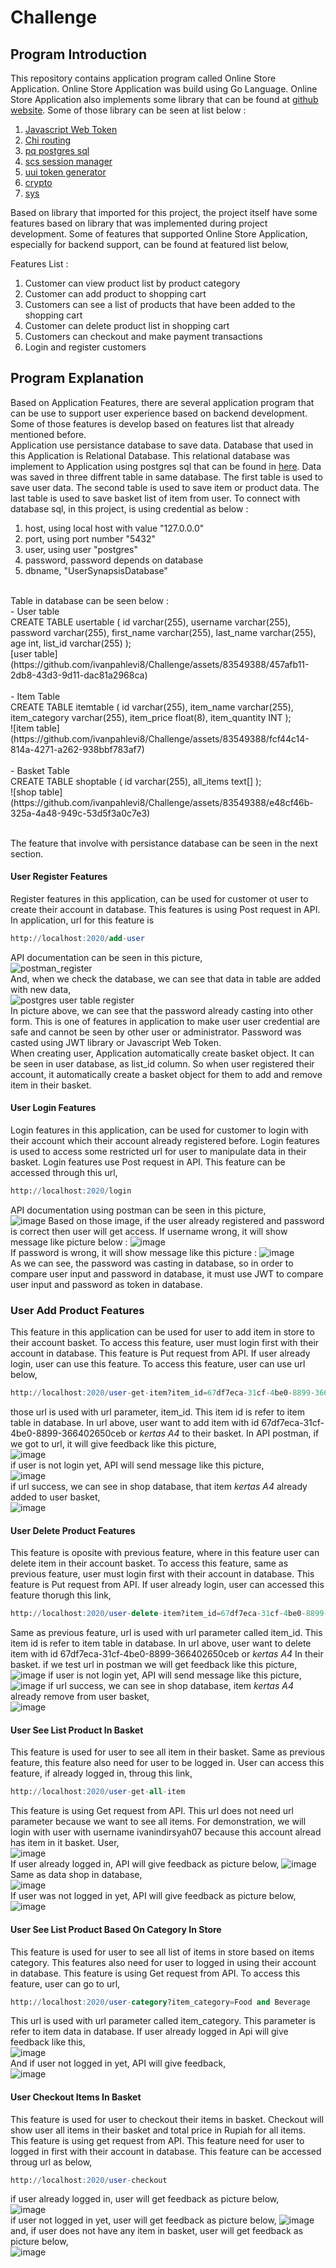 # Challenge

## Program Introduction
This repository contains application program called Online Store Application. Online Store Application was build using Go Language. Online
Store Application also implements some library that can be found at [github website](github.com). Some of those library can be seen at 
list below : <br/>
1. [Javascript Web Token](github.com/dgrijalva/jwt-go)
2. [Chi routing](github.com/go-chi/chi)
3. [pq postgres sql](github.com/lib/pq)
4. [scs session manager](github.com/alexedwards/scs/v2)
5. [uui token generator](github.com/google/uuid)
6. [crypto](golang.org/x/crypto)
7. [sys](golang.org/x/sys)

Based on library that imported for this project, the project itself have some features based on library that was implemented during project
development. Some of features that supported Online Store Application, especially for backend support, can be found at featured list below, <br/>

Features List : <br/>
1. Customer can view product list by product category
2. Customer can add product to shopping cart
3. Customers can see a list of products that have been added to the shopping cart
4. Customer can delete product list in shopping cart
5. Customers can checkout and make payment transactions
6. Login and register customers

## Program Explanation
Based on Application Features, there are several application program that can be use to support user experience based on backend development.
Some of those features is develop based on features list that already mentioned before. <br/>
Application use persistance database to save data. Database that used in this Application is Relational Database. This relational database
was implement to Application using postgres sql that can be found in [here](postgresql.org). Data was saved in three diffrent table in same database. The first table is used to save user data. The second table is used to save item or product data. The last table is used to save basket list of item from user. To connect with database sql, in this project, is using credential as below : <br/>
1. host, using local host with value "127.0.0.0"
2. port, using port number "5432"
3. user, using user "postgres"
4. password, password depends on database
5. dbname, "UserSynapsisDatabase"
<br/> 
Table in database can be seen below : </br>
- User table <br/>
CREATE TABLE usertable (
	id varchar(255),
	username varchar(255),
	password varchar(255),
	first_name varchar(255),
	last_name varchar(255),
	age int,
	list_id varchar(255)
); <br/>
[user table](https://github.com/ivanpahlevi8/Challenge/assets/83549388/457afb11-2db8-43d3-9d11-dac81a2968ca) <br/><br/>
- Item Table <br/>
CREATE TABLE itemtable (
	id varchar(255),
	item_name varchar(255),
	item_category varchar(255),
	item_price float(8),
	item_quantity INT
); <br/>
![item table](https://github.com/ivanpahlevi8/Challenge/assets/83549388/fcf44c14-814a-4271-a262-938bbf783af7) <br/><br/>
- Basket Table <br/>
CREATE TABLE shoptable (
	id varchar(255),
	all_items text[]
);<br/>
![shop table](https://github.com/ivanpahlevi8/Challenge/assets/83549388/e48cf46b-325a-4a48-949c-53d5f3a0c7e3) <br/><br/>

The feature that involve with persistance database can be seen in the next section. </br>

#### User Register Features
Register features in this application, can be used for customer ot user to create their account in database. This features is using Post request in API. In application, url for this feature is <br/>
``` sql
http://localhost:2020/add-user
```
API documentation can be seen in this picture, <br/>
![postman_register](https://github.com/ivanpahlevi8/Challenge/assets/83549388/ea439e97-894f-4ce2-9766-c6b6cc7dcfb2)
<br/>
And, when we check the database, we can see that data in table are added with new data, <br/>
![postgres user table register](https://github.com/ivanpahlevi8/Challenge/assets/83549388/3eb67421-0450-4521-8132-83d82dc13a8e)
<br/>
In picture above, we can see that the password already casting into other form. This is one of features in application to make user
user credential are safe and cannot be seen by other user or administrator. Password was casted using JWT library or Javascript Web Token.
<br/>
When creating user, Application automatically create basket object. It can be seen in user database, as list_id column. So when user
registered their account, it automatically create a basket object for them to add and remove item in their basket.

#### User Login Features
Login features in this application, can be used for customer to login with their account which their account already registered before.
Login features is used to access some restricted url for user to manipulate data in their basket. Login features use Post request in API.
This feature can be accessed through this url, <br/>
``` sql
http://localhost:2020/login
```
API documentation using postman can be seen in this picture, <br/>
![image](https://github.com/ivanpahlevi8/Challenge/assets/83549388/53f619be-a895-4f2e-b8a3-15aaefd99767)
Based on those image, if the user already registered and password is correct then user will get access. If username wrong, it will show
message like picture below :
![image](https://github.com/ivanpahlevi8/Challenge/assets/83549388/c8576997-9b63-44f2-9225-fd0e12ff1be2)
<br/>
If password is wrong, it will show message like this picture :
![image](https://github.com/ivanpahlevi8/Challenge/assets/83549388/2003e11c-2a2d-4d41-ba2c-e9eb48640eac)
<br/>
As we can see, the password was casting in database, so in order to compare user input and password in database, it must use JWT to compare
user input and password as token in database.
<br/>

### User Add Product Features
This feature in this application can be used for user to add item in store to their account basket. To access this feature, user must
login first with their account in database.
This feature is Put request from API.
If user already login, user can use this feature. To access this feature, user can use
url below, <br/>
``` sql
http://localhost:2020/user-get-item?item_id=67df7eca-31cf-4be0-8899-366402650ceb
```
those url is used with url parameter, item_id. This item id is refer to item table in database. In url above, user want to add item with
id 67df7eca-31cf-4be0-8899-366402650ceb or _kertas A4_ to their basket. In API postman, if we got to url, it will give feedback like
this picture, <br/>
![image](https://github.com/ivanpahlevi8/Challenge/assets/83549388/ff682880-2b38-4134-b844-895c9191964f)
<br/>
if user is not login yet, API will send message like this picture, <br/>
![image](https://github.com/ivanpahlevi8/Challenge/assets/83549388/4db36f8b-0ba0-4904-8550-8aac4527138d)
<br/>
if url success, we can see in shop database, that item _kertas A4_ already added to user basket, <br/>
![image](https://github.com/ivanpahlevi8/Challenge/assets/83549388/62332f5b-b575-48bb-b867-e7f037dce5d8)
</br>

#### User Delete Product Features
This feature is oposite with previous feature, where in this feature user can delete item in their account basket. To access this feature, same as previous feature, user must login first with their account in database.
This feature is Put request from API. 
If user already login, user can accessed this feature thorugh this link, <br/>
``` sql
http://localhost:2020/user-delete-item?item_id=67df7eca-31cf-4be0-8899-366402650ceb
```
Same as previous feature, url is used with url parameter called item_id. This item id is refer to item table in database. In url above, 
user want to delete item with id 67df7eca-31cf-4be0-8899-366402650ceb or _kertas A4_ In their basket. if we test url in postman we will get feedback like this picture, <br/>
![image](https://github.com/ivanpahlevi8/Challenge/assets/83549388/8f823f5d-a895-4a51-86a2-02b7c7d63514)
if user is not login yet, API will send message like this picture, <br/>
![image](https://github.com/ivanpahlevi8/Challenge/assets/83549388/25e4a308-1182-41c6-b147-d3e67d3f9abc)
if url success, we can see in shop database, item _kertas A4_ already remove from user basket, <br/>
![image](https://github.com/ivanpahlevi8/Challenge/assets/83549388/386ec17a-e638-4abe-9a37-94902b8e32a3)
<br/>

#### User See List Product In Basket
This feature is used for user to see all item in their basket. Same as previous feature, this feature also need for user to be logged in. User can access this feature, if already logged in, throug this link, <br/>
``` sql
http://localhost:2020/user-get-all-item
```
This feature is using Get request from API. This url does not need url parameter because we want to see all items. For demonstration, we will login with user with username ivanindirsyah07 because this account alread has item in it basket. User, <br/>
![image](https://github.com/ivanpahlevi8/Challenge/assets/83549388/cba5a240-1cac-439d-acb5-45016472a7af)
<br/>
If user already logged in, API will give feedback as picture below, 
![image](https://github.com/ivanpahlevi8/Challenge/assets/83549388/c9b3b7c5-99c2-4f91-bcfe-d0622ea9cf8e)
<br/>
Same as data shop in database, <br/>
![image](https://github.com/ivanpahlevi8/Challenge/assets/83549388/98e6ecdf-50ff-4fb3-b109-229baa9aaeac)
<br/>
If user was not logged in yet, API will give feedback as picture below, <br/>
![image](https://github.com/ivanpahlevi8/Challenge/assets/83549388/495ae7df-4ed9-485d-bc41-01d4d5ec9d39)
<br/>

#### User See List Product Based On Category In Store
This feature is used for user to see all list of items in store based on items category. This features also need for user to logged in 
using their account in database.
This feature is using Get request from API.
To access this feature, user can go to url, <br/>
``` sql
http://localhost:2020/user-category?item_category=Food and Beverage
```
This url is used with url parameter called item_category. This parameter is refer to item data in database. If user already logged in 
Api will give feedback like this, <br/>
![image](https://github.com/ivanpahlevi8/Challenge/assets/83549388/b234ef2c-e69c-4e79-930d-53eb6681df57)
<br/>
And if user not logged in yet, API will give feedback, <br/>
![image](https://github.com/ivanpahlevi8/Challenge/assets/83549388/b493a653-01f9-488c-aec4-970e15b96790)
<br/>

#### User Checkout Items In Basket
This feature is used for user to checkout their items in basket. Checkout will show user all items in their basket and total price in Rupiah for all items. 
This feature is using get request from API.
This feature need for user to logged in first with their account in database. This feature can be accessed throug url as below, <br/>
``` sql
http://localhost:2020/user-checkout
```
if user already logged in, user will get feedback as picture below, <br/>
![image](https://github.com/ivanpahlevi8/Challenge/assets/83549388/789ecca7-6c0f-4503-a7db-f97ae7593ea6)
</br>
if user not logged in yet, user will get feedback as picture below,
![image](https://github.com/ivanpahlevi8/Challenge/assets/83549388/cc5f2cf5-069d-4d96-9def-e8f3fdb480c2)
<br/>
and, if user does not have any item in basket, user will get feedback as picture below, <br/>
![image](https://github.com/ivanpahlevi8/Challenge/assets/83549388/59b1851d-3f79-47c8-bb0e-61a89492bd1a)
<br/>
